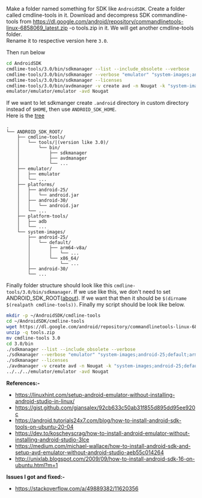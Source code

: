 Make a folder named something for SDK like `AndroidSDK`. Create a folder called cmdline-tools in it. Download and decompress SDK commandline-tools from https://dl.google.com/android/repository/commandlinetools-linux-6858069_latest.zip -o tools.zip in it. We will get another cmdline-tools folder.  
Rename it to respective version here `3.0`.

Then run below

```bash
cd AndroidSDK
cmdlime-tools/3.0/bin/sdkmanager --list --include_obsolete --verbose
cmdlime-tools/3.0/bin/sdkmanager --verbose "emulator" "system-images;android-25;default;arm64-v8a" "platforms;android-25" "platform-tools"
cmdlime-tools/3.0/bin/sdkmanager --licenses
cmdlime-tools/3.0/bin/avdmanager -v create avd -n Nougat -k "system-images;android-25;arm64-v8a"
emulator/emulator/emulator -avd Nougat
```

If we want to let sdkmanger create `.android` directory in custom directory instead of `$HOME`, then use `ANDROID_SDK_HOME`.  
Here is the [tree](https://tree.nathanfriend.io/?s=(%27options!(%27fancy!true~fullPath!false~trailingSlash!true)~L(%27L%27ANDROID_SDK_ROOTJ*cmdline-F7%20F%2F%7C%7BM%20like%203.0%7D7WbinCsdkGavdGB*Qr7QEHXrU*XE-F7adb7B*system-imageHdefaultCarm64-v8aC*VCx86_64C*VUB%27)~M!%271%27)W%207J**9androidBVJC7**Er7B*platformFtoolsGmanagerCHs79-257*J%5CnLsource!MversionQemulatoU79-307V...W*%20X9.ja%01XWVUQMLJHGFECB97*)
```
.
└── ANDROID_SDK_ROOT/
    ├── cmdline-tools/
    │   └── tools/|(version like 3.0)/
    │       └── bin/
    │           ├── sdkmanager
    │           ├── avdmanager
    │           └── ...
    ├── emulator/
    │   ├── emulator
    │   └── ...
    ├── platforms/
    │   ├── android-25/
    │   │   └── android.jar
    │   ├── android-30/
    │   │   └── android.jar
    │   └── ...
    ├── platform-tools/
    │   ├── adb
    │   └── ...
    └── system-images/
        ├── android-25/
        │   └── default/
        │       ├── arm64-v8a/
        │       │   └── ...
        │       └── x86_64/
        │           └── ...
        ├── android-30/
        └── ...
```
Finally folder structure should look like this `cmdline-tools/3.0/bin/sdkmanager`. If we use like this, we don't need to set ANDROID_SDK_ROOT([about](https://developer.android.com/studio/command-line/variables)). If we want that then it should be `$(dirname $(realpath cmdline-tools))`.
Finally my script should be look like below.
```bash
mkdir -p ~/AndroidSDK/cmdline-tools
cd ~/AndroidSDK/cmdline-tools
wget https://dl.google.com/android/repository/commandlinetools-linux-6858069_latest.zip -o tools.zip
unzip -q tools.zip
mv cmdline-tools 3.0
cd 3.0/bin
./sdkmanager --list --include_obsolete --verbose
./sdkmanager --verbose "emulator" "system-images;android-25;default;arm64-v8a" "platforms;android-25" "platform-tools"
./sdkmanager --licenses
./avdmanager -v create avd -n Nougat -k "system-images;android-25;default;arm64-v8a"
../../../emulator/emulator -avd Nougat
```

**References:-**  
- https://linuxhint.com/setup-android-emulator-without-installing-android-studio-in-linux/
- https://gist.github.com/giansalex/92cb633c50ab31f855d895dd95ee920c
- https://android.tutorials24x7.com/blog/how-to-install-android-sdk-tools-on-ubuntu-20-04
- https://dev.to/koscheyscrag/how-to-install-android-emulator-without-installing-android-studio-3lce
- https://medium.com/michael-wallace/how-to-install-android-sdk-and-setup-avd-emulator-without-android-studio-aeb55c014264
- http://unixlab.blogspot.com/2009/09/how-to-install-android-sdk-16-on-ubuntu.html?m=1

**Issues I got and fixed:-**
- https://stackoverflow.com/a/49889382/11620356
